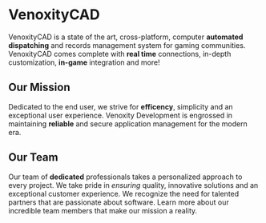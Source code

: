 # VenoxityCAD

VenoxityCAD is a state of the art, cross-platform, computer **automated dispatching** and records management system for gaming communities. VenoxityCAD comes complete with **real time** connections, in-depth customization, **in-game** integration and more!

## Our Mission 

Dedicated to the end user, we strive for **efficency**, simplicity and an exceptional user experience. Venoxity Development is engrossed in maintaining **reliable** and secure application management for the modern era.

## Our Team 

Our team of **dedicated** professionals takes a personalized approach to every project. We take pride in *ensuring* quality, innovative solutions and an exceptional customer experience. We recognize the need for talented partners that are passionate about software. Learn more about our incredible team members that make our mission a reality.
